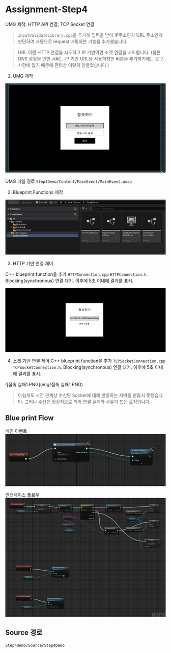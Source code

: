 # Assignment-Step4
UMG 제작, HTTP API 연결, TCP Socket 연결

> `InputValidateLibrary.cpp`을 추가해 입력을 받아 IP주소인지 URL 주소인지 판단하여 자동으로 request 매핑하는 기능을 추가했습니다.

> URL 이면 HTTP 연결을 시도하고 IP 기반이면 소캣 연결을 시도합니다. (물론 DNS 설정을 안한 서버는 IP 기반 URL을 사용하지만 버튼을 추가하기에는 요구사항에 없기 때문에 편리상 이렇게 만들었습니다.)

1. UMG 제작

![UMG.PNG](img/UMG.PNG)

UMG 파일 경로 `Step4Demo/Content/MainEvent/MainEvent.umap`

2. Blueprint Functions 제작

 ![blueprint functions.PNG](img/blueprint%20functions.PNG)

3. HTTP 기반 연결 제어

 C++ blueprint function을 추가 `HTTPConnection.cpp` `HTTPConnection.h`. Blocking(synchronous) 연결 대기. 이후에 5초 이내에 결과를 표시.

![실행 1.PNG](img/httpAttempt.PNG)

4. 소켓 기반 연결 제어
C++ blueprint function을 추가 `TCPSocketConnection.cpp` `TCPSocketConnection.h`. Blocking(synchronous) 연결 대기. 이후에 5초 이내에 결과를 표시.

![접속 실패1.PNG](img/접속 실패1.PNG)
> 아쉽게도 시간 관계상 수신된 Socket에 대해 반응하는 서버를 만들지 못했습니다. 그러나 수신은 정상적으로 되어 연결 실패와 사유가 뜨는 로직입니다.

## Blue print Flow

 메인 이벤트
 ![mainflow.PNG](img/mainflow.PNG)
 

인터페이스 플로우
![UMG_LogicFlow.PNG](img/UMG_LogicFlow.PNG)


## Source 경로
`Step4Demo/Source/Step4Demo`